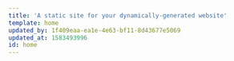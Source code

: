 ```yaml
---
title: 'A static site for your dynamically-generated website'
template: home
updated_by: 1f409eaa-ea1e-4e63-bf11-8d43677e5069
updated_at: 1583493996
id: home
---
```

